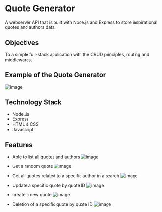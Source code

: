 # Quote Generator

 A webserver API that is built with Node.js and Express to store inspirational quotes and authors data. 

## Objectives

To a simple full-stack application with the CRUD principles, routing and middlewares.

## Example of the Quote Generator
![image](https://github.com/user-attachments/assets/29ab3548-58ea-4e41-adcd-c5f3bd5021f3)

## Technology Stack

* Node.Js
* Express
* HTML & CSS
* Javascript

## Features

* Able to list all quotes and authors
 ![image](https://github.com/user-attachments/assets/15802a1a-6517-4241-8772-4239447cff27)

* Get a random quote
![image](https://github.com/user-attachments/assets/7f42f15c-cae4-4d0b-aa63-440163083bf6)

* Get all quotes related to a specific author in a search
![image](https://github.com/user-attachments/assets/eaa6925a-0e66-4a17-b037-f2489e4ee545)

* Update a specific quote by quote ID
![image](https://github.com/user-attachments/assets/eb2f44b4-a1d8-4592-a19e-db660a8dca73)

* create a new quote
![image](https://github.com/user-attachments/assets/42d1f8a2-9a58-4946-9367-68961fe0dd90)

* Deletion of a specific quote by quote ID
![image](https://github.com/user-attachments/assets/d9c630fa-5bc4-4084-8e26-e8a791ba33e1)
